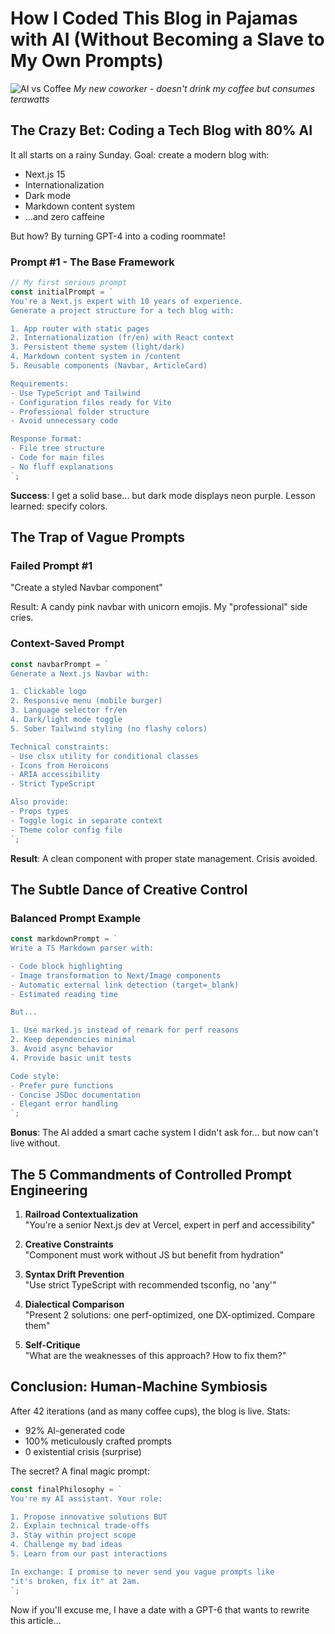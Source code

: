 # How I Coded This Blog in Pajamas with AI (Without Becoming a Slave to My Own Prompts)

![AI vs Coffee](https://source.unsplash.com/800x600/?robot,coffee)
*My new coworker - doesn't drink my coffee but consumes terawatts*

## The Crazy Bet: Coding a Tech Blog with 80% AI

It all starts on a rainy Sunday. Goal: create a modern blog with:

- Next.js 15
- Internationalization
- Dark mode
- Markdown content system
- ...and zero caffeine

But how? By turning GPT-4 into a coding roommate!

### Prompt #1 - The Base Framework

```javascript
// My first serious prompt
const initialPrompt = `
You're a Next.js expert with 10 years of experience.
Generate a project structure for a tech blog with:

1. App router with static pages
2. Internationalization (fr/en) with React context
3. Persistent theme system (light/dark)
4. Markdown content system in /content
5. Reusable components (Navbar, ArticleCard)

Requirements:
- Use TypeScript and Tailwind
- Configuration files ready for Vite
- Professional folder structure
- Avoid unnecessary code

Response format:
- File tree structure
- Code for main files
- No fluff explanations
`;
```

**Success**: I get a solid base... but dark mode displays neon purple. Lesson learned: specify colors.

## The Trap of Vague Prompts

### Failed Prompt #1
"Create a styled Navbar component"

Result: A candy pink navbar with unicorn emojis. My "professional" side cries.

### Context-Saved Prompt
```javascript
const navbarPrompt = `
Generate a Next.js Navbar with:

1. Clickable logo
2. Responsive menu (mobile burger)
3. Language selector fr/en
4. Dark/light mode toggle
5. Sober Tailwind styling (no flashy colors)

Technical constraints:
- Use clsx utility for conditional classes
- Icons from Heroicons
- ARIA accessibility
- Strict TypeScript

Also provide:
- Props types
- Toggle logic in separate context
- Theme color config file
`;
```

**Result**: A clean component with proper state management. Crisis avoided.

## The Subtle Dance of Creative Control

### Balanced Prompt Example
```javascript
const markdownPrompt = `
Write a TS Markdown parser with:

- Code block highlighting
- Image transformation to Next/Image components
- Automatic external link detection (target=_blank)
- Estimated reading time

But...

1. Use marked.js instead of remark for perf reasons
2. Keep dependencies minimal
3. Avoid async behavior
4. Provide basic unit tests

Code style:
- Prefer pure functions
- Concise JSDoc documentation
- Elegant error handling
`;
```

**Bonus**: The AI added a smart cache system I didn't ask for... but now can't live without.

## The 5 Commandments of Controlled Prompt Engineering

1. **Railroad Contextualization**  
   "You're a senior Next.js dev at Vercel, expert in perf and accessibility"

2. **Creative Constraints**  
   "Component must work without JS but benefit from hydration"

3. **Syntax Drift Prevention**  
   "Use strict TypeScript with recommended tsconfig, no 'any'"

4. **Dialectical Comparison**  
   "Present 2 solutions: one perf-optimized, one DX-optimized. Compare them"

5. **Self-Critique**  
   "What are the weaknesses of this approach? How to fix them?"

## Conclusion: Human-Machine Symbiosis

After 42 iterations (and as many coffee cups), the blog is live. Stats:

- 92% AI-generated code
- 100% meticulously crafted prompts
- 0 existential crisis (surprise)

The secret? A final magic prompt:

```javascript
const finalPhilosophy = `
You're my AI assistant. Your role:

1. Propose innovative solutions BUT
2. Explain technical trade-offs
3. Stay within project scope
4. Challenge my bad ideas
5. Learn from our past interactions

In exchange: I promise to never send you vague prompts like
"it's broken, fix it" at 2am.
`;
```

Now if you'll excuse me, I have a date with a GPT-6 that wants to rewrite this article...

